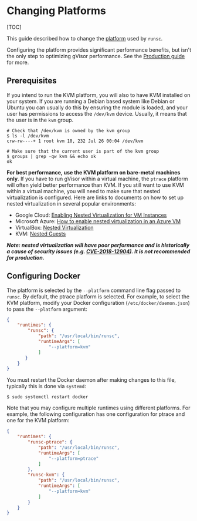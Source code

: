 # Changing Platforms

[TOC]

This guide described how to change the
[platform](../architecture_guide/platforms.md) used by `runsc`.

Configuring the platform provides significant performance benefits, but isn't
the only step to optimizing gVisor performance. See the [Production guide] for
more.

## Prerequisites

If you intend to run the KVM platform, you will also to have KVM installed on
your system. If you are running a Debian based system like Debian or Ubuntu you
can usually do this by ensuring the module is loaded, and your user has
permissions to access the `/dev/kvm` device. Usually, it means that the user is
in the `kvm` group.

```shell
# Check that /dev/kvm is owned by the kvm group
$ ls -l /dev/kvm
crw-rw----+ 1 root kvm 10, 232 Jul 26 00:04 /dev/kvm

# Make sure that the current user is part of the kvm group
$ groups | grep -qw kvm && echo ok
ok
```

**For best performance, use the KVM platform on bare-metal machines only**. If
you have to run gVisor within a virtual machine, the `ptrace` platform will
often yield better performance than KVM. If you still want to use KVM within a
virtual machine, you will need to make sure that nested virtualization is
configured. Here are links to documents on how to set up nested virtualization
in several popular environments:

*   Google Cloud: [Enabling Nested Virtualization for VM Instances][nested-gcp]
*   Microsoft Azure:
    [How to enable nested virtualization in an Azure VM][nested-azure]
*   VirtualBox: [Nested Virtualization][nested-virtualbox]
*   KVM: [Nested Guests][nested-kvm]

***Note: nested virtualization will have poor performance and is historically a
cause of security issues (e.g.
[CVE-2018-12904](https://nvd.nist.gov/vuln/detail/CVE-2018-12904)). It is not
recommended for production.***

## Configuring Docker

The platform is selected by the `--platform` command line flag passed to
`runsc`. By default, the ptrace platform is selected. For example, to select the
KVM platform, modify your Docker configuration (`/etc/docker/daemon.json`) to
pass the `--platform` argument:

```json
{
    "runtimes": {
        "runsc": {
            "path": "/usr/local/bin/runsc",
            "runtimeArgs": [
                "--platform=kvm"
            ]
       }
    }
}
```

You must restart the Docker daemon after making changes to this file, typically
this is done via `systemd`:

```shell
$ sudo systemctl restart docker
```

Note that you may configure multiple runtimes using different platforms. For
example, the following configuration has one configuration for ptrace and one
for the KVM platform:

```json
{
    "runtimes": {
        "runsc-ptrace": {
            "path": "/usr/local/bin/runsc",
            "runtimeArgs": [
                "--platform=ptrace"
            ]
        },
        "runsc-kvm": {
            "path": "/usr/local/bin/runsc",
            "runtimeArgs": [
                "--platform=kvm"
            ]
        }
    }
}
```

[Production guide]: ../production/
[nested-azure]: https://docs.microsoft.com/en-us/azure/virtual-machines/windows/nested-virtualization
[nested-gcp]: https://cloud.google.com/compute/docs/instances/enable-nested-virtualization-vm-instances
[nested-virtualbox]: https://www.virtualbox.org/manual/UserManual.html#nested-virt
[nested-kvm]: https://www.linux-kvm.org/page/Nested_Guests
